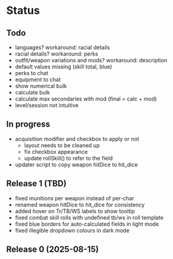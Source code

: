 # Status

## Todo

* languages? workaround: racial details
* racial details? workaround: perks
* outfit/weapon variations and mods? workaround: description
* default values missing (skill total, blue)
* perks to chat
* equipment to chat
* show numerical bulk
* calculate bulk
* calculate max secondaries with mod (final = calc + mod)
* level/session not intuitive

## In progress

* acquisition modifier and checkbox to apply or not
  * layout needs to be cleaned up
  * fix checkbox appearance
  * update rollSkill() to refer to the field
* updater script to copy weapon hitDice to hit_dice

## Release 1 (TBD)

* fixed munitions per weapon instead of per-char
* renamed weapon hitDice to hit_dice for consistency
* added hover on Tr/TB/WS labels to show tooltip
* fixed combat skill rolls with undefined tb/ws in roll template
* fixed blue borders for auto-calculated fields in light mode
* fixed illegible dropdown colours in dark mode

## Release 0 (2025-08-15)
